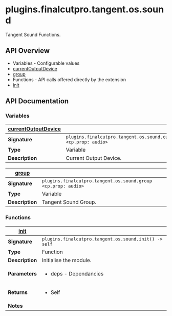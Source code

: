 # plugins.finalcutpro.tangent.os.sound

Tangent Sound Functions.

## API Overview
* Variables - Configurable values
 * [currentOutputDevice](#currentOutputDevice)
 * [group](#group)
* Functions - API calls offered directly by the extension
 * [init](#init)

## API Documentation

### Variables

| [currentOutputDevice](#currentOutputDevice)         |                                                                                     |
| --------------------------------------------|-------------------------------------------------------------------------------------|
| **Signature**                               | `plugins.finalcutpro.tangent.os.sound.currentOutputDevice <cp.prop: audio>`                                                                    |
| **Type**                                    | Variable                                                                     |
| **Description**                             | Current Output Device.                                                                     |

| [group](#group)         |                                                                                     |
| --------------------------------------------|-------------------------------------------------------------------------------------|
| **Signature**                               | `plugins.finalcutpro.tangent.os.sound.group <cp.prop: audio>`                                                                    |
| **Type**                                    | Variable                                                                     |
| **Description**                             | Tangent Sound Group.                                                                     |

### Functions

| [init](#init)         |                                                                                     |
| --------------------------------------------|-------------------------------------------------------------------------------------|
| **Signature**                               | `plugins.finalcutpro.tangent.os.sound.init() -> self`                                                                    |
| **Type**                                    | Function                                                                     |
| **Description**                             | Initialise the module.                                                                     |
| **Parameters**                              | <ul><li>deps - Dependancies</li></ul> |
| **Returns**                                 | <ul><li>Self</li></ul>          |
| **Notes**                                   | <ul></ul>                |

